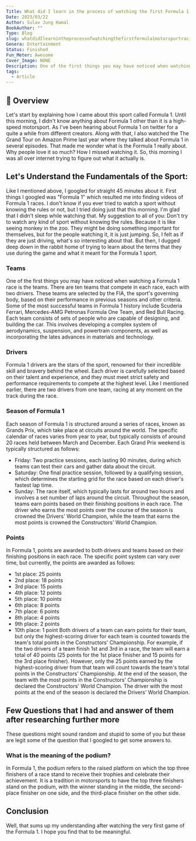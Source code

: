 ```yaml
---
Title: What did I learn in the process of watching the first Formula 1 motorsport racing event today?
Date: 2023/03/22
Author: Sulav Jung Hamal
BookAuthor: ""
Type: Blog
slug: whatdidIlearnintheprocessofwatchingthefirstformula1motorsportracingeventtoday
Genera: Entertainment
Status: Finished
Fun_Meter: Awesome
Cover_Image: NONE
Description: One of the first things you may have noticed when watching a Formula 1 race is the teams. There are ten teams that compete in each race, each with two drivers. These teams are selected by the FIA, the sport's governing body, based on their performance in previous seasons and other criteria. Some of the most successful teams in Formula 1 history include Scuderia Ferrari, Mercedes-AMG Petronas Formula One Team, and Red Bull Racing.
tags:
  - Article
---
```


## 📁 Overview

Let's start by explaining how I came about this sport called Formula 1. Until this morning, I didn't know anything about Formula 1 other than it is a high-speed motorsport. As I've been hearing about Formula 1 on twitter for a quite a while from different creators. Along with that, I also watched the The Grand Tour on Amazon Prime last year where they talked about Formula 1 in several episodes. That made me wonder what is the Formula 1 really about. Why people love it so much? How I missed watching it. So, this morning I was all over internet trying to figure out what it actually is.

## Let's Understand the Fundamentals of the Sport:

Like I mentioned above, I googled for straight 45 minutes about it. First things I googled was "Formula 1" which resulted me into finding videos of Formula 1 races. I don't know if you ever tried to watch a sport without knowing the rules or not, but I tried doing just that this morning. I'm glad that I didn't sleep while watching that. My suggestion to all of you: Don't try to watch any kind of sport without knowing the rules. Because it is like seeing monkey in the zoo. They might be doing something important for themselves, but for the people watching it, it is just jumping. So, I felt as if they are just driving, what's so interesting about that. But then, I dugged deep down in the rabbit home of trying to learn about the terms that they use during the game and what it meant for the Formula 1 sport.

### Teams

One of the first things you may have noticed when watching a Formula 1 race is the teams. There are ten teams that compete in each race, each with two drivers. These teams are selected by the FIA, the sport's governing body, based on their performance in previous seasons and other criteria. Some of the most successful teams in Formula 1 history include Scuderia Ferrari, Mercedes-AMG Petronas Formula One Team, and Red Bull Racing.
Each team consists of sets of people who are capable of designing, and building the car. This involves developing a complex system of aerodynamics, suspension, and powertrain components, as well as incorporating the lates advances in materials and technology.

### Drivers

Formula 1 drivers are the stars of the sport, renowned for their incredible skill and bravery behind the wheel. Each driver is carefully selected based on their talent and experience, and they must meet strict safety and performance requirements to compete at the highest level. Like I mentioned earlier, there are two drivers from one team, racing at any moment on the track during the race.

### Season of Formula 1

Each season of Formula 1 is structured around a series of races, known as Grands Prix, which take place at circuits around the world. The specific calendar of races varies from year to year, but typically consists of around 20 races held between March and December.
Each Grand Prix weekend is typically structured as follows:

- Friday: Two practice sessions, each lasting 90 minutes, during which teams can test their cars and gather data about the circuit.
- Saturday: One final practice session, followed by a qualifying session, which determines the starting grid for the race based on each driver's fastest lap time.
- Sunday: The race itself, which typically lasts for around two hours and involves a set number of laps around the circuit.
  Throughout the season, teams earn points based on their finishing positions in each race. The driver who earns the most points over the course of the season is crowned the Drivers' World Champion, while the team that earns the most points is crowned the Constructors' World Champion.

### Points

In Formula 1, points are awarded to both drivers and teams based on their finishing positions in each race. The specific point system can vary over time, but currently, the points are awarded as follows:

- 1st place: 25 points
- 2nd place: 18 points
- 3rd place: 15 points
- 4th place: 12 points
- 5th place: 10 points
- 6th place: 8 points
- 7th place: 6 points
- 8th place: 4 points
- 9th place: 2 points
- 10th place: 1 point
  Both drivers of a team can earn points for their team, but only the highest-scoring driver for each team is counted towards the team's total points in the Constructors' Championship.
  For example, if the two drivers of a team finish 1st and 3rd in a race, the team will earn a total of 40 points (25 points for the 1st place finisher and 15 points for the 3rd place finisher). However, only the 25 points earned by the highest-scoring driver from that team will count towards the team's total points in the Constructors' Championship.
  At the end of the season, the team with the most points in the Constructors' Championship is declared the Constructors' World Champion. The driver with the most points at the end of the season is declared the Drivers' World Champion.

## Few Questions that I had and answer of them after researching further more

These questions might sound random and stupid to some of you but these are legit some of the question that I googled to get some answers to.

### What is the meaning of the podium?

In Formula 1, the podium refers to the raised platform on which the top three finishers of a race stand to receive their trophies and celebrate their achievement. It is a tradition in motorsports to have the top three finishers stand on the podium, with the winner standing in the middle, the second-place finisher on one side, and the third-place finisher on the other side.

## Conclusion

Well, that sums up my understanding after watching the very first game of the Formula 1. I hope you find that to be meaningful.

